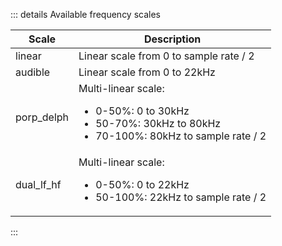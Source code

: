 ::: details Available frequency scales

| Scale      | Description                                                                                                                     |
|------------|---------------------------------------------------------------------------------------------------------------------------------|
| linear     | Linear scale from 0 to sample rate / 2                                                                                          |
| audible    | Linear scale from 0 to 22kHz                                                                                                    |
| porp_delph | Multi-linear scale:<ul><li>0-50%: 0 to 30kHz</li><li>50-70%: 30kHz to 80kHz</li><li>70-100%: 80kHz to sample rate / 2</li></ul> |
| dual_lf_hf | Multi-linear scale:<ul><li>0-50%: 0 to 22kHz</li><li>50-100%: 22kHz to sample rate / 2</li></ul>                                |
:::
